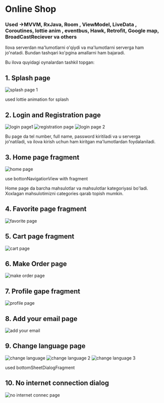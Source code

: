 # Online Shop

### Used ->MVVM, RxJava, Room , ViewModel, LiveData , Coroutines, lottie anim , eventbus, Hawk, Retrofit, Google map, BroadCastReciever va others


 
 Ilova serverdan ma'lumotlarni o'qiydi va ma'lumotlarni serverga ham jo'natadi. Bundan tashqari ko'pgina amallarni ham bajaradi.    
 
 Bu ilova quyidagi oynalardan tashkil topgan:
  
## 1. Splash page
![splash page 1](https://user-images.githubusercontent.com/82223231/133730362-f2e8a573-85a6-4e97-9cae-92ad67a193b3.jpg)

used lottie animation for splash 

## 2. Login and Registration  page
![login page1](https://user-images.githubusercontent.com/82223231/133731142-c6f9f713-7930-483b-b5da-167a10c0bf25.jpg)
![registration page](https://user-images.githubusercontent.com/82223231/133731468-93980536-72aa-432e-a1f9-e68af7a0687b.jpg)
![login page 2](https://user-images.githubusercontent.com/82223231/133731706-5247bb3b-4c96-4daf-96ec-c28a7d45403a.jpg)

Bu  page da  tel number, full name, password kiritiladi va u serverga jo'natiladi, va ilova kirish uchun ham kiritgan ma'lumotlardan foydalaniladi.


## 3. Home page fragment
![home page](https://user-images.githubusercontent.com/82223231/133732026-3d23bc9c-5d8b-47cb-94b9-c8960935dbb2.jpg)

use bottonNavigationView with fragment 

Home page da barcha mahsulotlar va mahsulotlar kategoriyasi bo'ladi. Xoxlagan mahsulotimizni categories qarab topish mumkin. 
## 4. Favorite page fragment
![favorite page](https://user-images.githubusercontent.com/82223231/133732416-0fecc249-bd6a-4512-b06b-48aa74585cad.jpg)

## 5. Cart page fragment
![cart page](https://user-images.githubusercontent.com/82223231/133732644-bbd69ec4-6ec8-4952-bbe7-64d015f687d9.jpg)

## 6. Make Order page
![make order page](https://user-images.githubusercontent.com/82223231/133732788-76c5cfd5-df1e-44bc-9f60-41520051e200.jpg)

## 7. Profile gape fragment
![profile page](https://user-images.githubusercontent.com/82223231/133732938-320c3e9a-71fa-4c05-ade0-6c4ce966d560.jpg)

## 8. Add your email page
![add your email](https://user-images.githubusercontent.com/82223231/133733060-de7f89c5-bb46-4e02-b042-1bdac736302e.jpg)

## 9. Change language page
![change language](https://user-images.githubusercontent.com/82223231/133733235-3a1d91c2-472a-40c7-89c9-e1663eeb6adc.jpg)
![change language 2](https://user-images.githubusercontent.com/82223231/133733600-92147328-8375-4f0c-811d-47bb1800674f.jpg)
![change language 3](https://user-images.githubusercontent.com/82223231/133733680-b81e839c-ffae-48b1-94fd-4423229edc09.jpg)

used bottomSheetDialogFragment

## 10. No internet connection dialog 
![no internet connec page](https://user-images.githubusercontent.com/82223231/133733939-326f5d9b-ea32-4e7e-bec1-36a546c947ee.jpg)




